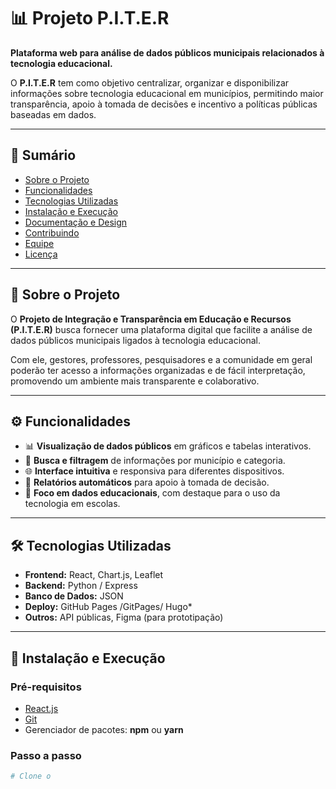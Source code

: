 # 📊 Projeto P.I.T.E.R  

**Plataforma web para análise de dados públicos municipais relacionados à tecnologia educacional.**  

O **P.I.T.E.R** tem como objetivo centralizar, organizar e disponibilizar informações sobre tecnologia educacional em municípios, permitindo maior transparência, apoio à tomada de decisões e incentivo a políticas públicas baseadas em dados.  

---

## 📌 Sumário
- [Sobre o Projeto](#-sobre-o-projeto)
- [Funcionalidades](#-funcionalidades)
- [Tecnologias Utilizadas](#-tecnologias-utilizadas)
- [Instalação e Execução](#-instalação-e-execução)
- [Documentação e Design](#-documentação-e-design)
- [Contribuindo](#-contribuindo)
- [Equipe](#-equipe)
- [Licença](#-licença)

---
## 📖 Sobre o Projeto
O **Projeto de Integração e Transparência em Educação e Recursos (P.I.T.E.R)** busca fornecer uma plataforma digital que facilite a análise de dados públicos municipais ligados à tecnologia educacional.  

Com ele, gestores, professores, pesquisadores e a comunidade em geral poderão ter acesso a informações organizadas e de fácil interpretação, promovendo um ambiente mais transparente e colaborativo.  

---

## ⚙️ Funcionalidades
- 📊 **Visualização de dados públicos** em gráficos e tabelas interativos.  
- 🔎 **Busca e filtragem** de informações por município e categoria.  
- 🌐 **Interface intuitiva** e responsiva para diferentes dispositivos.  
- 📑 **Relatórios automáticos** para apoio à tomada de decisão.  
- 🏫 **Foco em dados educacionais**, com destaque para o uso da tecnologia em escolas.  

---

## 🛠 Tecnologias Utilizadas
- **Frontend:** React, Chart.js, Leaflet  
- **Backend:** Python / Express  
- **Banco de Dados:** JSON  
- **Deploy:** GitHub Pages /GitPages/ Hugo*  
- **Outros:** API públicas, Figma (para prototipação)  

---

## 🚀 Instalação e Execução

### Pré-requisitos
- [React.js](https://react.dev/)  
- [Git](https://git-scm.com/)  
- Gerenciador de pacotes: **npm** ou **yarn**

### Passo a passo
```bash
# Clone o
